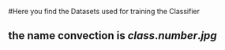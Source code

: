 #Here you find the Datasets used for training the Classifier
## the name convection is _**class**_**.**_number_**.**_**jpg**_
